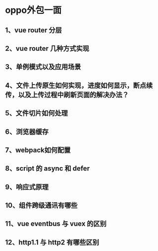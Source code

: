 # oppo外包一面

## 1、vue router 分层

## 2、vue router 几种方式实现

## 3、单例模式以及应用场景

## 4、文件上传原生如何实现，进度如何显示，断点续传，以及上传过程中刷新页面的解决办法？

## 5、文件切片如何处理

## 6、浏览器缓存

## 7、webpack如何配置

## 8、script 的 async 和 defer

## 9、响应式原理

## 10、组件跨级通讯有哪些

## 11、vue eventbus 与 vuex 的区别

## 12、http1.1 与 http2 有哪些区别